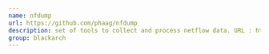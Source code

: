 ```yaml
---
name: nfdump
url: https://github.com/phaag/nfdump
description: set of tools to collect and process netflow data. URL : https://github.com/phaag/nfdump Groups : blackarch blackarch-networking
group: blackarch
---
```

